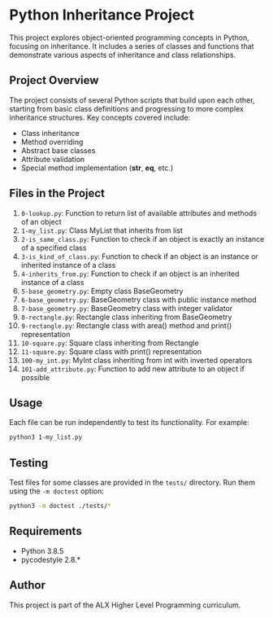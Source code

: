 # Python Inheritance Project

This project explores object-oriented programming concepts in Python, focusing on inheritance. It includes a series of classes and functions that demonstrate various aspects of inheritance and class relationships.

## Project Overview

The project consists of several Python scripts that build upon each other, starting from basic class definitions and progressing to more complex inheritance structures. Key concepts covered include:

- Class inheritance
- Method overriding
- Abstract base classes
- Attribute validation
- Special method implementation (__str__, __eq__, etc.)

## Files in the Project

1. `0-lookup.py`: Function to return list of available attributes and methods of an object
2. `1-my_list.py`: Class MyList that inherits from list
3. `2-is_same_class.py`: Function to check if an object is exactly an instance of a specified class
4. `3-is_kind_of_class.py`: Function to check if an object is an instance or inherited instance of a class
5. `4-inherits_from.py`: Function to check if an object is an inherited instance of a class
6. `5-base_geometry.py`: Empty class BaseGeometry
7. `6-base_geometry.py`: BaseGeometry class with public instance method
8. `7-base_geometry.py`: BaseGeometry class with integer validator
9. `8-rectangle.py`: Rectangle class inheriting from BaseGeometry
10. `9-rectangle.py`: Rectangle class with area() method and print() representation
11. `10-square.py`: Square class inheriting from Rectangle
12. `11-square.py`: Square class with print() representation
13. `100-my_int.py`: MyInt class inheriting from int with inverted operators
14. `101-add_attribute.py`: Function to add new attribute to an object if possible

## Usage

Each file can be run independently to test its functionality. For example:

```bash
python3 1-my_list.py
```

## Testing

Test files for some classes are provided in the `tests/` directory. Run them using the `-m doctest` option:

```bash
python3 -m doctest ./tests/*
```

## Requirements

- Python 3.8.5
- pycodestyle 2.8.*

## Author

This project is part of the ALX Higher Level Programming curriculum.
